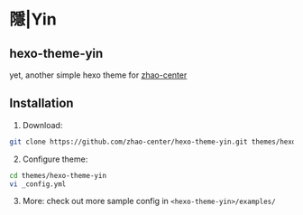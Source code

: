 # 隱|Yin
## hexo-theme-yin

yet, another simple hexo theme for [zhao-center](https://zhao.center)

## Installation

1. Download:

```bash
git clone https://github.com/zhao-center/hexo-theme-yin.git themes/hexo-theme-yin
```

2. Configure theme:

```bash
cd themes/hexo-theme-yin
vi _config.yml
```

3. More:
check out more sample config in ``<hexo-theme-yin>/examples/``
